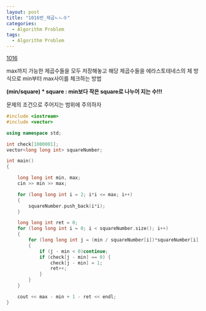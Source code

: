 ```yaml
---
layout: post
title: "1016번_제곱ㄴㄴ수"
categories:
  - Algorithm Problem
tags:
  - Algorithm Problem
---
```


[1016](https://www.acmicpc.net/problem/1016)

max까지 가능한 제곱수들을 모두 저장해놓고
해당 제곱수들을 에라스토테네스의 체 방식으로
min부터 max사이를 체크하는 방법

**(min/square) * square
 : min보다 작은 square로 나누어 지는 수!!!**

문제의 조건으로 주어지는 범위에 주의하자

```c++
#include <iostream>
#include <vector>

using namespace std;

int check[1000001];
vector<long long int> squareNumber;

int main()
{

	long long int min, max;
	cin >> min >> max;

	for (long long int i = 2; i*i <= max; i++)
	{
		squareNumber.push_back(i*i);
	}

	long long int ret = 0;
	for (long long int i = 0; i < squareNumber.size(); i++)
	{
		for (long long int j = (min / squareNumber[i])*squareNumber[i]; j <= max; j += squareNumber[i])
		{
			if (j - min < 0)continue;
			if (check[j - min] == 0) {
				check[j - min] = 1;
				ret++;
			}
		}
	}

	cout << max - min + 1 - ret << endl;
}
```
